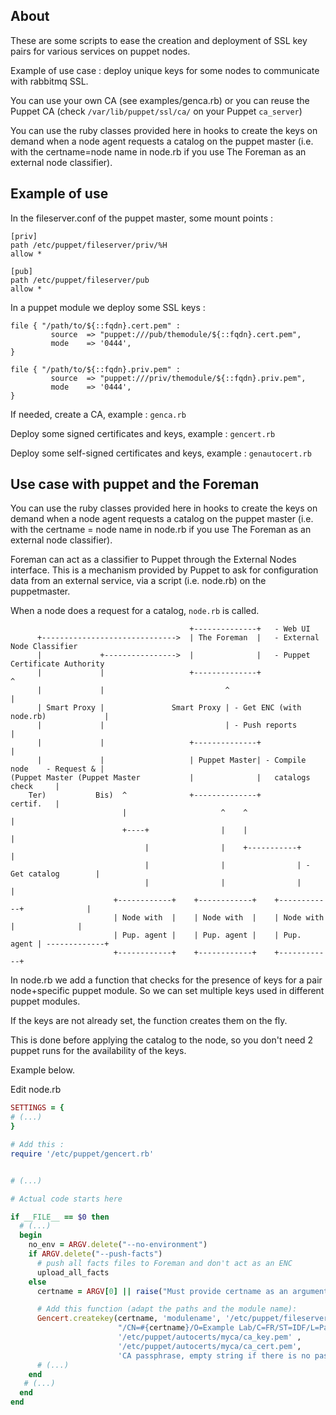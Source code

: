 ## About

These are some scripts to ease the creation and deployment of SSL key pairs for
various services on puppet nodes.

Example of use case : deploy unique keys for some nodes to communicate with rabbitmq SSL.

You can use your own CA (see examples/genca.rb) or you can reuse the Puppet CA (check
 `/var/lib/puppet/ssl/ca/` on your Puppet `ca_server`)

You can use the ruby classes provided here in hooks to create the keys on demand when
a node agent requests a catalog on the puppet master (i.e. with the certname=node name
in node.rb if you use The Foreman as an external node classifier).

## Example of use

In the fileserver.conf of the puppet master, some mount points :

```
[priv]
path /etc/puppet/fileserver/priv/%H
allow *

[pub]
path /etc/puppet/fileserver/pub
allow *
```

In a puppet module we deploy some SSL keys :

```
file { "/path/to/${::fqdn}.cert.pem" :
         source  => "puppet:///pub/themodule/${::fqdn}.cert.pem",
         mode    => '0444',
}

file { "/path/to/${::fqdn}.priv.pem" :
         source  => "puppet:///priv/themodule/${::fqdn}.priv.pem",
         mode    => '0444',
}
```

If needed, create a CA, example : `genca.rb`

Deploy some signed certificates and keys, example : `gencert.rb`

Deploy some self-signed certificates and keys, example : `genautocert.rb`

## Use case with puppet and the Foreman

You can use the ruby classes provided here in hooks to create the keys on demand when
a node agent requests a catalog on the puppet master (i.e. with the certname = node name
in node.rb if you use The Foreman as an external node classifier).

Foreman can act as a classifier to Puppet through the External Nodes interface.
This is a mechanism provided by Puppet to ask for configuration data from an external
service, via a script (i.e. node.rb) on the puppetmaster.

When a node does a request for a catalog, `node.rb` is called.

```
                                        +--------------+   - Web UI
      +------------------------------>  | The Foreman  |   - External Node Classifier
      |             +---------------->  |              |   - Puppet Certificate Authority
      |             |                   +--------------+                               ^
      |             |                           ^                                      |
      | Smart Proxy |               Smart Proxy | - Get ENC (with node.rb)             |
      |             |                           | - Push reports                       |
      |             |                   +--------------+                               |
      |             |                   | Puppet Master| - Compile node    - Request & |
(Puppet Master (Puppet Master           |              |   catalogs          check     |
    Ter)           Bis)  ^              +--------------+                     certif.   |
                         |                     ^    ^                                  |
                         +----+                |    |                                  |
                              |                |    +-----------+                      |
                              |                |                | - Get catalog        |
                              |                |                |                      |
                       +------------+    +------------+    +------------+              |
                       | Node with  |    | Node with  |    | Node with  |              |
                       | Pup. agent |    | Pup. agent |    | Pup. agent | -------------+
                       +------------+    +------------+    +------------+

```

In node.rb we add a function that checks for the presence of keys for a
pair node+specific puppet module. So we can set multiple keys used in different
puppet modules.

If the keys are not already set, the function creates them on the fly.

This is done before applying the catalog to the node, so you don't need 2 puppet runs
for the availability of the keys.

Example below.

Edit node.rb

```ruby
SETTINGS = {
# (...)
}

# Add this :
require '/etc/puppet/gencert.rb'


# (...)

# Actual code starts here

if __FILE__ == $0 then
  # (...)
  begin
    no_env = ARGV.delete("--no-environment")
    if ARGV.delete("--push-facts")
      # push all facts files to Foreman and don't act as an ENC
      upload_all_facts
    else
      certname = ARGV[0] || raise("Must provide certname as an argument")

      # Add this function (adapt the paths and the module name):
      Gencert.createkey(certname, 'modulename', '/etc/puppet/fileserver/priv',
                        "/CN=#{certname}/O=Example Lab/C=FR/ST=IDF/L=Paris",
                        '/etc/puppet/autocerts/myca/ca_key.pem' ,
                        '/etc/puppet/autocerts/myca/ca_cert.pem',
                        'CA passphrase, empty string if there is no passphrase i.e. puppet CA')
      # (...)
    end
   # (...)
  end
end
```



